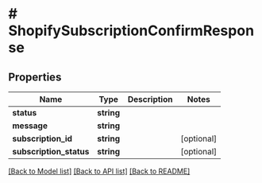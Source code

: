 # # ShopifySubscriptionConfirmResponse

## Properties

Name | Type | Description | Notes
------------ | ------------- | ------------- | -------------
**status** | **string** |  |
**message** | **string** |  |
**subscription_id** | **string** |  | [optional]
**subscription_status** | **string** |  | [optional]

[[Back to Model list]](../../README.md#models) [[Back to API list]](../../README.md#endpoints) [[Back to README]](../../README.md)
